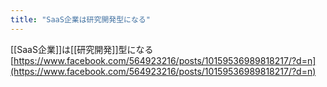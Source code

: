 ```yaml
---
title: "SaaS企業は研究開発型になる"
---
```


[[SaaS企業]]は[[研究開発]]型になる
[https://www.facebook.com/564923216/posts/10159536989818217/?d=n](https://www.facebook.com/564923216/posts/10159536989818217/?d=n)

